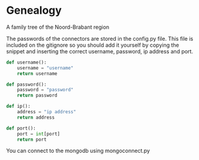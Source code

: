 # Genealogy
A family tree of the Noord-Brabant region

The passwords of the connectors are stored in the config.py file. This file is included on the gitignore so you should add it yourself by copying the snippet and inserting the correct username, password, ip address and port.

```python
def username():
    username = "username"
    return username

def password():
    password = "password"
    return password

def ip():
    address = "ip address"
    return address

def port():
    port = int[port]
    return port    
```

You can connect to the mongodb using mongoconnect.py
